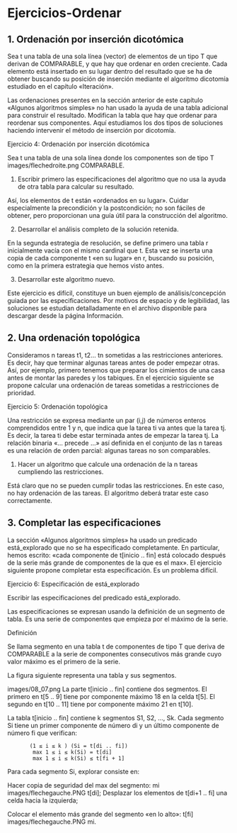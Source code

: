 # Ejercicios-Ordenar
## 1. Ordenación por inserción dicotómica
Sea t una tabla de una sola línea (vector) de elementos de un tipo T que derivan de COMPARABLE, y que hay que ordenar en orden creciente. Cada elemento está insertado en su lugar dentro del resultado que se ha de obtener buscando su posición de inserción mediante el algoritmo dicotomía estudiado en el capítulo «Iteración».

Las ordenaciones presentes en la sección anterior de este capítulo «Algunos algoritmos simples» no han usado la ayuda de una tabla adicional para construir el resultado. Modifican la tabla que hay que ordenar para reordenar sus componentes. Aquí estudiamos los dos tipos de soluciones haciendo intervenir el método de inserción por dicotomía.

Ejercicio 4: Ordenación por inserción dicotómica




Sea t una tabla de una sola línea donde los componentes son de tipo T images/flechedroite.png COMPARABLE.
1. Escribir primero las especificaciones del algoritmo que no usa la ayuda de otra tabla para calcular su resultado.

Así, los elementos de t están «ordenados en su lugar». Cuidar especialmente la precondición y la postcondición; no son fáciles de obtener, pero proporcionan una guía útil para la construcción del algoritmo.

2. Desarrollar el análisis completo de la solución retenida.

En la segunda estrategia de resolución, se define primero una tabla r inicialmente vacía con el mismo cardinal que t. Esta vez se inserta una copia de cada componente t «en su lugar» en r, buscando su posición, como en la primera estrategia que hemos visto antes.

3. Desarrollar este algoritmo nuevo.

Este ejercicio es difícil, constituye un buen ejemplo de análisis/concepción guiada por las especificaciones. Por motivos de espacio y de legibilidad, las soluciones se estudian detalladamente en el archivo disponible para descargar desde la página Información.

## 2. Una ordenación topológica
Consideramos n tareas t1, t2… tn sometidas a las restricciones anteriores. Es decir, hay que terminar algunas tareas antes de poder empezar otras. Así, por ejemplo, primero tenemos que preparar los cimientos de una casa antes de montar las paredes y los tabiques. En el ejercicio siguiente se propone calcular una ordenación de tareas sometidas a restricciones de prioridad.

Ejercicio 5: Ordenación topológica





Una restricción se expresa mediante un par (i,j) de números enteros comprendidos entre 1 y n, que indica que la tarea ti va antes que la tarea tj. Es decir, la tarea ti debe estar terminada antes de empezar la tarea tj. La relación binaria «... precede ...» así definida en el conjunto de las n tareas es una relación de orden parcial: algunas tareas no son comparables.

1. Hacer un algoritmo que calcule una ordenación de la n tareas cumpliendo las restricciones.

Está claro que no se pueden cumplir todas las restricciones. En este caso, no hay ordenación de las tareas. El algoritmo deberá tratar este caso correctamente.

## 3. Completar las especificaciones
La sección «Algunos algoritmos simples» ha usado un predicado está_explorado que no se ha especificado completamente. En particular, hemos escrito: «cada componente de t[inicio .. fin] está colocado después de la serie más grande de componentes de la que es el max». El ejercicio siguiente propone completar esta especificación. Es un problema difícil.

Ejercicio 6: Especificación de está_explorado





Escribir las especificaciones del predicado está_explorado.

Las especificaciones se expresan usando la definición de un segmento de tabla. Es una serie de componentes que empieza por el máximo de la serie.

Definición

Se llama segmento en una tabla t de componentes de tipo T que deriva de COMPARABLE a la serie de componentes consecutivos más grande cuyo valor máximo es el primero de la serie.

La figura siguiente representa una tabla y sus segmentos.

images/08_07.png
La parte t[inicio .. fin] contiene dos segmentos. El primero en t[5 .. 9] tiene por componente máximo 18 en la celda t[5]. El segundo en t[10 .. 11] tiene por componente máximo 21 en t[10].

La tabla t[inicio .. fin] contiene k segmentos S1, S2, …, Sk. Cada segmento Si tiene un primer componente de número di y un último componente de número fi que verifican:

           (1 ≤ i ≤ k ) (Si = t[di .. fi]) 
            max 1 ≤ i ≤ k(Si) = t[di] 
            max 1 ≤ i ≤ k(Si) ≤ t[fi + 1] 
Para cada segmento Si, explorar consiste en:

Hacer copia de seguridad del max del segmento: mi images/flechegauche.PNG t[di];
Desplazar los elementos de t[di+1 .. fi] una celda hacia la izquierda;

Colocar el elemento más grande del segmento «en lo alto»: t[fi] images/flechegauche.PNG mi.
